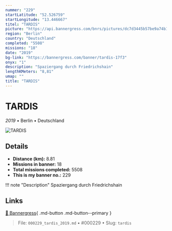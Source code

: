 ```yaml
---
nummer: "229"
startLatitude: "52.526759"
startLongitude: "13.446667"
titel: "TARDIS"
picture: "https://api.bannergress.com/bnrs/pictures/dc7d3445b57be9a74b136e35a7fcaad4"
region: "Berlin"
country: "Deutschland"
completed: "5508"
missions: "18"
date: "2019"
bg-link: "https://bannergress.com/banner/tardis-17f3"
onyx: "1"
description: "Spaziergang durch Friedrichshain"
lengthKMeters: "8,81"
umap: ""
title: "TARDIS"
---
```

# TARDIS

*2019* • Berlin • Deutschland

![TARDIS](https://api.bannergress.com/bnrs/pictures/dc7d3445b57be9a74b136e35a7fcaad4)

## Details
- **Distance (km):** 8.81
- **Missions in banner:** 18
- **Total missions completed:** 5508
- **This is my banner no.:** 229


!!! note "Description"
    Spaziergang durch Friedrichshain



## Links
[🔗 Bannergress](https://bannergress.com/banner/tardis-17f3){ .md-button .md-button--primary }



> File: `000229_tardis_2019.md` • #000229 • Slug: `tardis`
